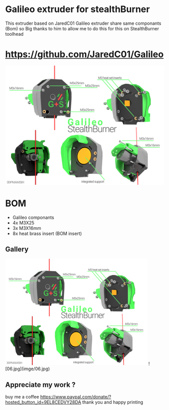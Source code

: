 # Galileo extruder for stealthBurner
This extruder based on JaredC01 Galileo extruder share same componants (Bom) so Big thanks to him to allow me to do this for this on StealthBurner toolhead  

# https://github.com/JaredC01/Galileo


![Galileo-SB.jpg](imge/Galileo-SB.jpg)

# BOM 
- Galileo componants 
- 4x M3X25
- 3x M3X16mm 
- 8x heat brass insert (BOM insert)

## Gallery
<img width="450" src="imge/Galileo-SB.jpg">
![06.jpg](imge/06.jpg)


## Appreciate my work ?

buy me a coffee 
https://www.paypal.com/donate/?hosted_button_id=9EL8CEDVY28DA
thank you and happy printing 
